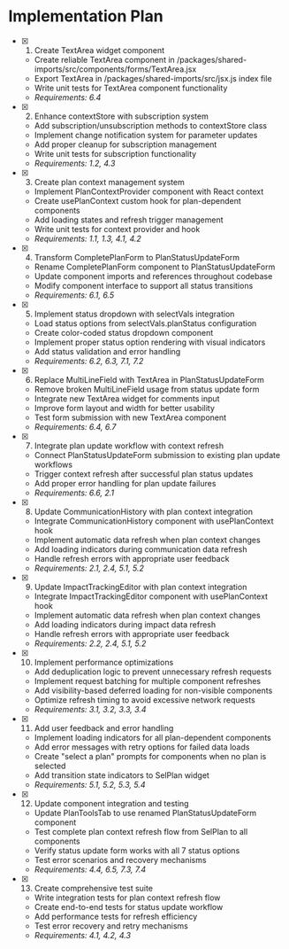 # Implementation Plan

- [x] 1. Create TextArea widget component

  - Create reliable TextArea component in /packages/shared-imports/src/components/forms/TextArea.jsx
  - Export TextArea in /packages/shared-imports/src/jsx.js index file
  - Write unit tests for TextArea component functionality
  - _Requirements: 6.4_

- [x] 2. Enhance contextStore with subscription system

  - Add subscription/unsubscription methods to contextStore class
  - Implement change notification system for parameter updates
  - Add proper cleanup for subscription management
  - Write unit tests for subscription functionality
  - _Requirements: 1.2, 4.3_

- [x] 3. Create plan context management system

  - Implement PlanContextProvider component with React context
  - Create usePlanContext custom hook for plan-dependent components
  - Add loading states and refresh trigger management
  - Write unit tests for context provider and hook
  - _Requirements: 1.1, 1.3, 4.1, 4.2_

- [x] 4. Transform CompletePlanForm to PlanStatusUpdateForm

  - Rename CompletePlanForm component to PlanStatusUpdateForm
  - Update component imports and references throughout codebase
  - Modify component interface to support all status transitions
  - _Requirements: 6.1, 6.5_

- [x] 5. Implement status dropdown with selectVals integration

  - Load status options from selectVals.planStatus configuration
  - Create color-coded status dropdown component
  - Implement proper status option rendering with visual indicators
  - Add status validation and error handling
  - _Requirements: 6.2, 6.3, 7.1, 7.2_

- [x] 6. Replace MultiLineField with TextArea in PlanStatusUpdateForm

  - Remove broken MultiLineField usage from status update form
  - Integrate new TextArea widget for comments input
  - Improve form layout and width for better usability
  - Test form submission with new TextArea component
  - _Requirements: 6.4, 6.7_

- [x] 7. Integrate plan update workflow with context refresh

  - Connect PlanStatusUpdateForm submission to existing plan update workflows
  - Trigger context refresh after successful plan status updates
  - Add proper error handling for plan update failures
  - _Requirements: 6.6, 2.1_

- [x] 8. Update CommunicationHistory with plan context integration

  - Integrate CommunicationHistory component with usePlanContext hook
  - Implement automatic data refresh when plan context changes
  - Add loading indicators during communication data refresh
  - Handle refresh errors with appropriate user feedback
  - _Requirements: 2.1, 2.4, 5.1, 5.2_

- [x] 9. Update ImpactTrackingEditor with plan context integration

  - Integrate ImpactTrackingEditor component with usePlanContext hook
  - Implement automatic data refresh when plan context changes
  - Add loading indicators during impact data refresh
  - Handle refresh errors with appropriate user feedback
  - _Requirements: 2.2, 2.4, 5.1, 5.2_

- [x] 10. Implement performance optimizations

  - Add deduplication logic to prevent unnecessary refresh requests
  - Implement request batching for multiple component refreshes
  - Add visibility-based deferred loading for non-visible components
  - Optimize refresh timing to avoid excessive network requests
  - _Requirements: 3.1, 3.2, 3.3, 3.4_

- [x] 11. Add user feedback and error handling

  - Implement loading indicators for all plan-dependent components
  - Add error messages with retry options for failed data loads
  - Create "select a plan" prompts for components when no plan is selected
  - Add transition state indicators to SelPlan widget
  - _Requirements: 5.1, 5.2, 5.3, 5.4_

- [x] 12. Update component integration and testing

  - Update PlanToolsTab to use renamed PlanStatusUpdateForm component
  - Test complete plan context refresh flow from SelPlan to all components
  - Verify status update form works with all 7 status options
  - Test error scenarios and recovery mechanisms
  - _Requirements: 4.4, 6.5, 7.3, 7.4_

- [x] 13. Create comprehensive test suite

  - Write integration tests for plan context refresh flow
  - Create end-to-end tests for status update workflow
  - Add performance tests for refresh efficiency
  - Test error recovery and retry mechanisms
  - _Requirements: 4.1, 4.2, 4.3_
